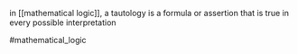 in [[mathematical logic]], a tautology is a formula or assertion that is true in every possible interpretation

#mathematical_logic 